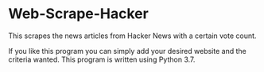 # Web-Scrape-Hacker
This scrapes the news articles from Hacker News with a certain vote count.

If you like this program you can simply add your desired website and the criteria wanted. This program is written using Python 3.7.
